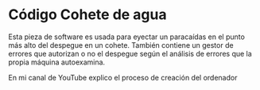 # Código Cohete de agua

Esta pieza de software es usada para eyectar un paracaídas en el punto más alto del despegue en un cohete. También contiene un gestor de errores que autorizan o no el despegue según el análisis de errores que la propia máquina autoexamina.

En mi canal de YouTube explico el proceso de creación del ordenador
